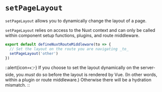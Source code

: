 # `setPageLayout`

`setPageLayout` allows you to dynamically change the layout of a page.

`setPageLayout` relies on access to the Nuxt context and can only be called within component setup functions, plugins, and route middleware.

```js
export default defineNuxtRouteMiddleware(to => {
  // Set the layout on the route you are navigating _to_
  setPageLayout('other')
})
```

::alert{icon=👉}
If you choose to set the layout dynamically on the server-side, you _must_ do so before the layout is rendered by Vue. (In other words, within a plugin or route middleware.) Otherwise there will be a hydration mismatch.
::
